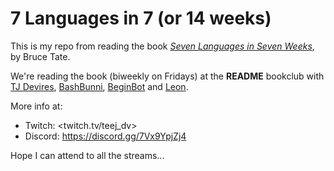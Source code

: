 # 7 Languages in 7 (or 14 weeks)

This is my repo from reading the book [*Seven Languages in Seven Weeks*](https://pragprog.com/titles/btlang/seven-languages-in-seven-weeks/), by Bruce Tate.

We're reading the book (biweekly on Fridays) at the **README** bookclub with [TJ Devires](https://twitter.com/teej/dv), [BashBunni](https://twitter.com/sudobunni), [BeginBot](https://twitter.com/beginbotbot) and [Leon](https://twitter.com/leonnoel).

More info at:

- Twitch: <twitch.tv/teej_dv>
- Discord: <https://discord.gg/7Vx9YpjZj4>

Hope I can attend to all the streams... 
